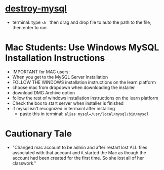 # [destroy-mysql](https://github.com/nprakash/HelpfulScripts/blob/master/destroy-mysql.sh)
  - terminal: type `sh ` then drag and drop file to auto the path to the file, then enter to run

# Mac Students: Use Windows MySQL Installation Instructions
- IMPORTANT for MAC users:
- When you get to the MySQL Server Installation 
- FOLLOW THE WINDOWS installation instructions on the learn platform
- choose mac from dropdown when downloading the installer
- download DMG Archive option
- follow the rest of windows installation instructions on the learn platform
- Check the box to start server when installer is finished
- if mysql isn't recognized in termainl after installing
  - paste this in terminal: `alias mysql=/usr/local/mysql/bin/mysql`

# Cautionary Tale
- "Changed mac account to be admin and after restart lost ALL files associated with that account and it started the Mac as though the account had been created for the first time.
So she lost all of her classwork."